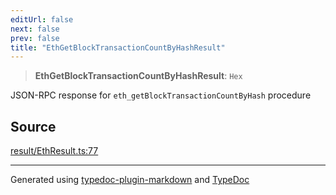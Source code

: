 ```yaml
---
editUrl: false
next: false
prev: false
title: "EthGetBlockTransactionCountByHashResult"
---
```


> **EthGetBlockTransactionCountByHashResult**: `Hex`

JSON-RPC response for `eth_getBlockTransactionCountByHash` procedure

## Source

[result/EthResult.ts:77](https://github.com/evmts/tevm-monorepo/blob/main/packages/actions-types/src/result/EthResult.ts#L77)

***
Generated using [typedoc-plugin-markdown](https://www.npmjs.com/package/typedoc-plugin-markdown) and [TypeDoc](https://typedoc.org/)
